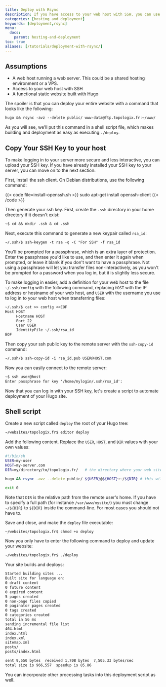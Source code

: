 ```yaml
---
title: Deploy with Rsync
description: If you have access to your web host with SSH, you can use a simple rsync one-liner to incrementally deploy your entire Hugo website.
categories: [hosting and deployment]
keywords: [deployment,rsync]
menu:
  docs:
    parent: hosting-and-deployment
toc: true
aliases: [/tutorials/deployment-with-rsync/]
---
```


## Assumptions

* A web host running a web server. This could be a shared hosting environment or a VPS.
* Access to your web host with SSH
* A functional static website built with Hugo

The spoiler is that you can deploy your entire website with a command that looks like the following:

```txt
hugo && rsync -avz --delete public/ www-data@ftp.topologix.fr:~/www/
```

As you will see, we'll put this command in a shell script file, which makes building and deployment as easy as executing `./deploy`.

## Copy Your SSH Key to your host

To make logging in to your server more secure and less interactive, you can upload your SSH key. If you have already installed your SSH key to your server, you can move on to the next section.

First, install the ssh client. On Debian distributions, use the following command:

{{< code file=install-openssh.sh >}}
sudo apt-get install openssh-client
{{< /code >}}

Then generate your ssh key. First, create the `.ssh` directory in your home directory if it doesn't exist:

```txt
~$ cd && mkdir .ssh & cd .ssh
```

Next, execute this command to generate a new keypair called `rsa_id`:

```txt
~/.ssh/$ ssh-keygen -t rsa -q -C "For SSH" -f rsa_id
```

You'll be prompted for a passphrase, which is an extra layer of protection. Enter the passphrase you'd like to use, and then enter it again when prompted, or leave it blank if you don't want to have a passphrase. Not using a passphrase will let you transfer files non-interactively, as you won't be prompted for a password when you log in, but it is slightly less secure.

To make logging in easier, add a definition for your web host to the file  `~/.ssh/config` with the following command, replacing `HOST` with the IP address or hostname of your web host, and `USER` with the username you use to log in to your web host when transferring files:

```txt
~/.ssh/$ cat >> config <<EOF
Host HOST
     Hostname HOST
     Port 22
     User USER
     IdentityFile ~/.ssh/rsa_id
EOF
```

Then copy your ssh public key to the remote server with the `ssh-copy-id` command:

```txt
~/.ssh/$ ssh-copy-id -i rsa_id.pub USER@HOST.com
```

Now you can easily connect to the remote server:

```txt
~$ ssh user@host
Enter passphrase for key '/home/mylogin/.ssh/rsa_id':
```

Now that you can log in with your SSH key, let's create a script to automate deployment of your Hugo site.

## Shell script

Create a new script called `deploy` the root of your Hugo tree:

```txt
~/websites/topologix.fr$ editor deploy
```

Add the following content. Replace the `USER`, `HOST`, and `DIR` values with your own values:

```sh
#!/bin/sh
USER=my-user
HOST=my-server.com
DIR=my/directory/to/topologix.fr/   # the directory where your web site files should go

hugo && rsync -avz --delete public/ ${USER}@${HOST}:~/${DIR} # this will delete everything on the server that's not in the local public folder 

exit 0
```

Note that `DIR` is the relative path from the remote user's home. If you have to specify a full path (for instance `/var/www/mysite/`) you must change `~/${DIR}` to `${DIR}` inside the command-line. For most cases you should not have to.

Save and close, and make the `deploy` file executable:

```txt
~/websites/topologix.fr$ chmod +x deploy
```

Now you only have to enter the following command to deploy and update your website:

```txt
~/websites/topologix.fr$ ./deploy
```

Your site builds and deploys:

```txt
Started building sites ...
Built site for language en:
0 draft content
0 future content
0 expired content
5 pages created
0 non-page files copied
0 paginator pages created
0 tags created
0 categories created
total in 56 ms
sending incremental file list
404.html
index.html
index.xml
sitemap.xml
posts/
posts/index.html

sent 9,550 bytes  received 1,708 bytes  7,505.33 bytes/sec
total size is 966,557  speedup is 85.86
```

You can incorporate other processing tasks into this deployment script as well.
